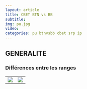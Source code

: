 ```yaml
---
layout: article
title: CBET BTN vs BB
subtitle: 
img: pu.jpg
video: 
categories: pu btnvsbb cbet srp ip
---
```


<div class="body">

  <h2>GENERALITE</h2>

  <h3>Différences entre les ranges</h3>

  <table>
    <tbody>
      <tr>
        <td><img src="/blog/img/2024-02-04-core.png"></td>
        <td><img src="/blog/img/2024-02-04-top.png"></td>
      </tr>
    </tbody>
  </table>

  <p></p>
  
</div>
